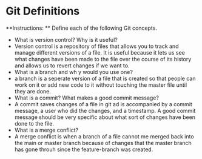 # Git Definitions

**Instructions: ** Define each of the following Git concepts.

* What is version control?  Why is it useful?
* Version control is a repository of files that allows you to track and manage different versions of a file. It is useful because it lets us see what changes have been made to the file over the course of its history and allows us to revert changes if we want to.
* What is a branch and wh y would you use one?
* a branch is a seperate version of a file that is created so that people can work on it or add new code to it without touching the master file until they are done. 
* What is a commit? What makes a good commit message?
* A commit saves changes of a file in git ad is accompanied by a commit message, a user who did the changes, and a timestamp. A good commit message should be very specific about what sort of changes have been done to the file. 
* What is a merge conflict?
* A merge conflict is when a branch of a file cannot me merged back into the main or master branch because of changes that the master branch has gone throuh since the feature-branch was created. 
